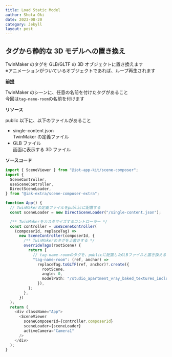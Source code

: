 ```yaml
---
title: Load Static Model
author: Shota Oki
date: 2023-08-20
category: Jekyll
layout: post
---
```


## タグから静的な 3D モデルへの置き換え

TwinMaker のタグを GLB/GLTF の 3D オブジェクトに置き換えます  
※アニメーションがついているオブジェクトであれば、ループ再生されます

**前提**

TwinMaker のシーンに、任意の名前を付けたタグがあること  
今回は`tag-name-room`の名前を付けます

**リソース**

public 以下に、以下のファイルがあること

- single-content.json  
  TwinMaker の定義ファイル
- GLB ファイル  
  画面に表示する 3D ファイル

**ソースコード**

```typescript
import { SceneViewer } from "@iot-app-kit/scene-composer";
import {
  SceneController,
  useSceneController,
  DirectSceneLoader,
} from "@iak-extra/scene-composer-extra";

function App() {
  // TwinMakerの定義ファイルをpublicに配置する
  const sceneLoader = new DirectSceneLoader("/single-content.json");

  /** TwinMakerをカスタマイズするコントローラー */
  const controller = useSceneController(
    (composerId, replaceTag) =>
      new SceneController(composerId, {
        /** TwinMakerのタグを上書きする */
        overrideTags(rootScene) {
          return {
            // tag-name-roomのタグを、publicに配置したGLBファイルと置き換える
            "tag-name-room": (ref, anchor) =>
              replaceTag.toGLTF(ref, anchor)?.create({
                rootScene,
                angle: 0,
                modelPath: "/studio_apartment_vray_baked_textures_included.glb",
              }),
          };
        },
      })
  );
  return (
    <div className="App">
      <SceneViewer
        sceneComposerId={controller.composerId}
        sceneLoader={sceneLoader}
        activeCamera="Camera1"
      />
    </div>
  );
}
```
